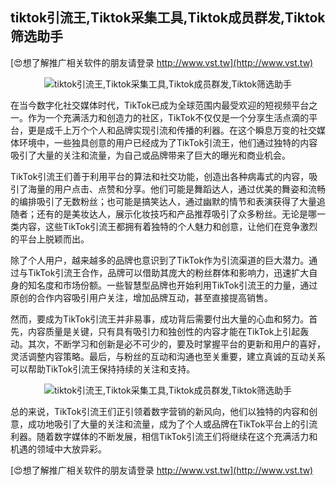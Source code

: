 ## **tiktok引流王,Tiktok采集工具,Tiktok成员群发,Tiktok筛选助手**

[😍想了解推广相关软件的朋友请登录 http://www.vst.tw](http://www.vst.tw)

 <center><img src="https://vst.tw/MP4/tuiguang/png/4.png" alt="tiktok引流王,Tiktok采集工具,Tiktok成员群发,Tiktok筛选助手"></center>

在当今数字化社交媒体时代，TikTok已成为全球范围内最受欢迎的短视频平台之一。作为一个充满活力和创造力的社区，TikTok不仅仅是一个分享生活点滴的平台，更是成千上万个个人和品牌实现引流和传播的利器。在这个瞬息万变的社交媒体环境中，一些独具创意的用户已经成为了TikTok引流王，他们通过独特的内容吸引了大量的关注和流量，为自己或品牌带来了巨大的曝光和商业机会。

TikTok引流王们善于利用平台的算法和社交功能，创造出各种病毒式的内容，吸引了海量的用户点击、点赞和分享。他们可能是舞蹈达人，通过优美的舞姿和流畅的编排吸引了无数粉丝；也可能是搞笑达人，通过幽默的情节和表演获得了大量追随者；还有的是美妆达人，展示化妆技巧和产品推荐吸引了众多粉丝。无论是哪一类内容，这些TikTok引流王都拥有着独特的个人魅力和创意，让他们在竞争激烈的平台上脱颖而出。

除了个人用户，越来越多的品牌也意识到了TikTok作为引流渠道的巨大潜力。通过与TikTok引流王合作，品牌可以借助其庞大的粉丝群体和影响力，迅速扩大自身的知名度和市场份额。一些智慧型品牌也开始利用TikTok引流王的力量，通过原创的合作内容吸引用户关注，增加品牌互动，甚至直接提高销售。

然而，要成为TikTok引流王并非易事，成功背后需要付出大量的心血和努力。首先，内容质量是关键，只有具有吸引力和独创性的内容才能在TikTok上引起轰动。其次，不断学习和创新是必不可少的，要及时掌握平台的更新和用户的喜好，灵活调整内容策略。最后，与粉丝的互动和沟通也至关重要，建立真诚的互动关系可以帮助TikTok引流王保持持续的关注和支持。

 <center><img src="https://vst.tw/MP4/tuiguang/png/0.png" alt="tiktok引流王,Tiktok采集工具,Tiktok成员群发,Tiktok筛选助手"></center>

总的来说，TikTok引流王们正引领着数字营销的新风向，他们以独特的内容和创意，成功地吸引了大量的关注和流量，成为了个人或品牌在TikTok平台上的引流利器。随着数字媒体的不断发展，相信TikTok引流王们将继续在这个充满活力和机遇的领域中大放异彩。

[😍想了解推广相关软件的朋友请登录 http://www.vst.tw](http://www.vst.tw)



